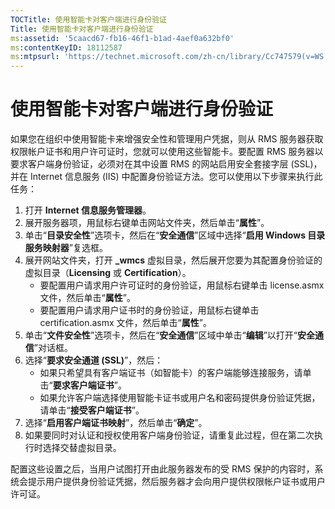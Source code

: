 ```yaml
---
TOCTitle: 使用智能卡对客户端进行身份验证
Title: 使用智能卡对客户端进行身份验证
ms:assetid: '5caacd67-fb16-46f1-b1ad-4aef0a632bf0'
ms:contentKeyID: 18112587
ms:mtpsurl: 'https://technet.microsoft.com/zh-cn/library/Cc747579(v=WS.10)'
---
```


使用智能卡对客户端进行身份验证
==============================

如果您在组织中使用智能卡来增强安全性和管理用户凭据，则从 RMS 服务器获取权限帐户证书和用户许可证时，您就可以使用这些智能卡。要配置 RMS 服务器以要求客户端身份验证，必须对在其中设置 RMS 的网站启用安全套接字层 (SSL)，并在 Internet 信息服务 (IIS) 中配置身份验证方法。您可以使用以下步骤来执行此任务：

1.  打开 **Internet 信息服务管理器**。
2.  展开服务器项，用鼠标右键单击网站文件夹，然后单击“**属性**”。
3.  单击“**目录安全性**”选项卡，然后在“**安全通信**”区域中选择“**启用 Windows 目录服务映射器**”复选框。
4.  展开网站文件夹，打开 **\_wmcs** 虚拟目录，然后展开您要为其配置身份验证的虚拟目录（**Licensing** 或 **Certification**）。
    -   要配置用户请求用户许可证时的身份验证，用鼠标右键单击 license.asmx 文件，然后单击“**属性**”。
    -   要配置用户请求用户证书时的身份验证，用鼠标右键单击 certification.asmx 文件，然后单击“**属性**”。
5.  单击“**文件安全性**”选项卡，然后在“**安全通信**”区域中单击“**编辑**”以打开“**安全通信**”对话框。
6.  选择“**要求安全通道 (SSL)**”，然后：
    -   如果只希望具有客户端证书（如智能卡）的客户端能够连接服务，请单击“**要求客户端证书**”。
    -   如果允许客户端选择使用智能卡证书或用户名和密码提供身份验证凭据，请单击“**接受客户端证书**”。
7.  选择“**启用客户端证书映射**”，然后单击“**确定**”。
8.  如果要同时对认证和授权使用客户端身份验证，请重复此过程，但在第二次执行时选择交替虚拟目录。

配置这些设置之后，当用户试图打开由此服务器发布的受 RMS 保护的内容时，系统会提示用户提供身份验证凭据，然后服务器才会向用户提供权限帐户证书或用户许可证。
